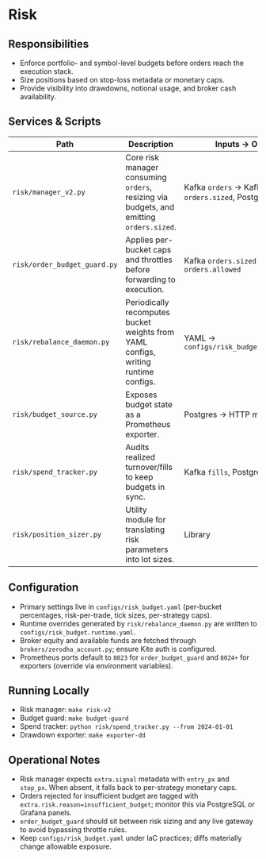 # Risk

## Responsibilities
- Enforce portfolio- and symbol-level budgets before orders reach the execution stack.
- Size positions based on stop-loss metadata or monetary caps.
- Provide visibility into drawdowns, notional usage, and broker cash availability.

## Services & Scripts
| Path | Description | Inputs → Outputs |
| --- | --- | --- |
| `risk/manager_v2.py` | Core risk manager consuming `orders`, resizing via budgets, and emitting `orders.sized`. | Kafka `orders` → Kafka `orders.sized`, Postgres `orders` |
| `risk/order_budget_guard.py` | Applies per-bucket caps and throttles before forwarding to execution. | Kafka `orders.sized` → Kafka `orders.allowed` |
| `risk/rebalance_daemon.py` | Periodically recomputes bucket weights from YAML configs, writing runtime configs. | YAML → `configs/risk_budget.runtime.yaml` |
| `risk/budget_source.py` | Exposes budget state as a Prometheus exporter. | Postgres → HTTP metrics |
| `risk/spend_tracker.py` | Audits realized turnover/fills to keep budgets in sync. | Kafka `fills`, Postgres |
| `risk/position_sizer.py` | Utility module for translating risk parameters into lot sizes. | Library |

## Configuration
- Primary settings live in `configs/risk_budget.yaml` (per-bucket percentages, risk-per-trade, tick sizes, per-strategy caps).
- Runtime overrides generated by `risk/rebalance_daemon.py` are written to `configs/risk_budget.runtime.yaml`.
- Broker equity and available funds are fetched through `brokers/zerodha_account.py`; ensure Kite auth is configured.
- Prometheus ports default to `8023` for `order_budget_guard` and `8024+` for exporters (override via environment variables).

## Running Locally
- Risk manager: `make risk-v2`
- Budget guard: `make budget-guard`
- Spend tracker: `python risk/spend_tracker.py --from 2024-01-01`
- Drawdown exporter: `make exporter-dd`

## Operational Notes
- Risk manager expects `extra.signal` metadata with `entry_px` and `stop_px`. When absent, it falls back to per-strategy monetary caps.
- Orders rejected for insufficient budget are tagged with `extra.risk.reason=insufficient_budget`; monitor this via PostgreSQL or Grafana panels.
- `order_budget_guard` should sit between risk sizing and any live gateway to avoid bypassing throttle rules.
- Keep `configs/risk_budget.yaml` under IaC practices; diffs materially change allowable exposure.
